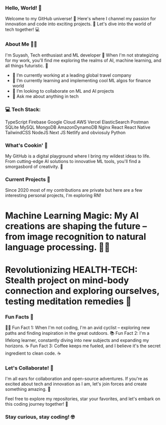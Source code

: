 ### Hello, World! 👋

Welcome to my GitHub universe! 🌌 Here's where I channel my passion for innovation and code into exciting projects. 🚀 Let's dive into the world of tech together! 💻

### About Me 🧑‍💻

I'm Suyash, Tech enthusiast and ML developer 🎯 When I'm not strategizing for my work, you'll find me exploring the realms of AI, machine learning, and all things futuristic. 🤖

- 🔭 I’m currently working at a leading global travel company
- 🌱 I’m currently learning and implementing cool ML algos for finance world
- 👯 I’m looking to collaborate on ML and AI projects
- 💬 Ask me about anything in tech

### 💻 Tech Stack:

TypeScript Firebase Google Cloud AWS Vercel ElasticSearch Postman SQLite MySQL MongoDB AmazonDynamoDB Nginx React React Native TailwindCSS NodeJS Next JS Netlify and obviosuly Python

### What's Cookin' 🍔

My GitHub is a digital playground where I bring my wildest ideas to life. From cutting-edge AI solutions to innovative ML tools, you'll find a smorgasbord of creativity. 🎨

### Current Projects 🚀

Since 2020 most of my contributions are private but here are a few interesting personal projects, I'm exploring RN!
# Machine Learning Magic: My AI creations are shaping the future – from image recognition to natural language processing. 🧙‍♂️
# Revolutionizing HEALTH-TECH: Stealth project on mind-body connection and exploring ourselves, testing meditation remedies 📢

### Fun Facts 🎉
🚴‍♂️ Fun Fact 1: When I'm not coding, I'm an avid cyclist – exploring new paths and finding inspiration in the great outdoors.
📚 Fun Fact 2: I'm a lifelong learner, constantly diving into new subjects and expanding my horizons.
☕ Fun Fact 3: Coffee keeps me fueled, and I believe it's the secret ingredient to clean code. ☕

### Let's Collaborate! 🤝
I'm all ears for collaboration and open-source adventures. If you're as excited about tech and innovation as I am, let's join forces and create something amazing. 🚀

Feel free to explore my repositories, star your favorites, and let's embark on this coding journey together! 🌟

### Stay curious, stay coding! 🤓
